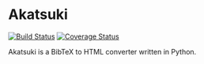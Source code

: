 Akatsuki
========

[![Build Status](https://travis-ci.org/403JFW/akatsuki.svg?branch=master)](https://travis-ci.org/403JFW/akatsuki)
[![Coverage Status](https://coveralls.io/repos/403JFW/akatsuki/badge.png?branch=master)](https://coveralls.io/r/403JFW/akatsuki?branch=master)

Akatsuki is a BibTeX to HTML converter written in Python.
